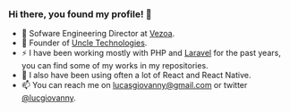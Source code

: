 ### Hi there, you found my profile! 👋

<!-- <p>
  <a href="https://twitter.com/lucgiovanny">
    <img alt="Twitter Follow" src="https://img.shields.io/twitter/follow/lucgiovanny?style=for-the-badge">
  </a>
</p>-->

- 🔭 Sofware Engineering Director at [Vezoa](https://github.com/vezoa).
- :crown: Founder of [Uncle Technologies](https://uncletechnologies.com).
- ⚡  I have been working mostly with PHP and [Laravel](http://laravel.com) for the past years, you can find some of my works in my repositories.
- 📶 I also have been using often a lot of React and React Native.
- 📫 You can reach me on lucasgiovanny@gmail.com or twitter [@lucgiovanny](http://twitter.com/lucgiovanny).
